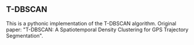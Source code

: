 ## T-DBSCAN

This is a pythonic implementation of the T-DBSCAN algorithm. Original paper: "T-DBSCAN: A Spatiotemporal Density Clustering for GPS Trajectory Segmentation".



